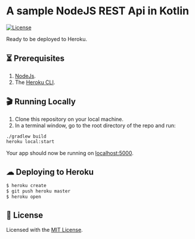 # A sample NodeJS REST Api in Kotlin
[![License](https://img.shields.io/badge/License-MIT-blue.svg)][license-url]  

Ready to be deployed to Heroku.

## ⏳ Prerequisites

1. [NodeJs](https://nodejs.org/en/).
3. The [Heroku CLI](https://cli.heroku.com/).

## 🎬 Running Locally
1. Clone this repository on your local machine.
2. In a terminal window, go to the root directory of the repo and run:
```sh
./gradlew build
heroku local:start
```

Your app should now be running on [localhost:5000](http://localhost:5000/).

## ☁ Deploying to Heroku

```sh
$ heroku create
$ git push heroku master
$ heroku open
```

## 📜 License
Licensed with the [MIT License][license-url].

[license-url]: https://github.com/ovitrif/heroku-kotlin-node-api/blob/master/LICENSE
